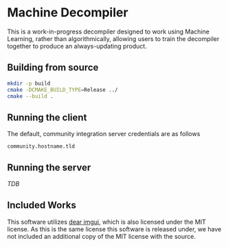 # Machine Decompiler

This is a work-in-progress decompiler designed to work using Machine Learning,
rather than algorithmically, allowing users to train the decompiler together
to produce an always-updating product.

## Building from source

```bash
mkdir -p build
cmake -DCMAKE_BUILD_TYPE=Release ../
cmake --build .
```

## Running the client

The default, community integration server credentials are as follows

```
community.hostname.tld
```

## Running the server

_TDB_

## Included Works

This software utilizes [dear imgui](https://github.com/ocornut/imgui), which is
also licensed under the MIT license. As this is the same license this software
is released under, we have not included an additional copy of the MIT license
with the source.
